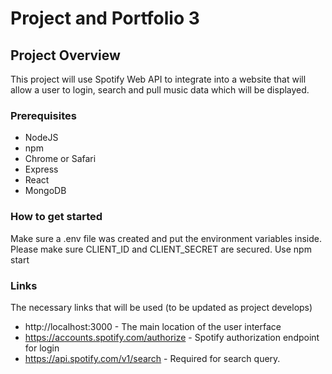 # Project and Portfolio 3

## Project Overview

This project will use Spotify Web API to integrate into a website that will allow a user to login, search and pull music data which will be displayed. 

### Prerequisites

- NodeJS
- npm
- Chrome or Safari
- Express
- React
- MongoDB

### How to get started

Make sure a .env file was created and put the environment variables inside. 
Please make sure CLIENT_ID and CLIENT_SECRET are secured.
Use npm start

### Links
The necessary links that will be used (to be updated as project develops)
- http://localhost:3000 - The main location of the user interface
- https://accounts.spotify.com/authorize - Spotify authorization endpoint for login 
- https://api.spotify.com/v1/search - Required for search query.
